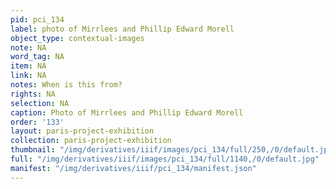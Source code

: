 ```yaml
---
pid: pci_134
label: photo of Mirrlees and Phillip Edward Morell
object_type: contextual-images
note: NA
word_tag: NA
item: NA
link: NA
notes: When is this from?
rights: NA
selection: NA
caption: Photo of Mirrlees and Phillip Edward Morell
order: '133'
layout: paris-project-exhibition
collection: paris-project-exhibition
thumbnail: "/img/derivatives/iiif/images/pci_134/full/250,/0/default.jpg"
full: "/img/derivatives/iiif/images/pci_134/full/1140,/0/default.jpg"
manifest: "/img/derivatives/iiif/pci_134/manifest.json"
---
```

